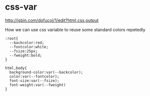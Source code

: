 # css-var


http://jsbin.com/dofucoj/1/edit?html,css,output


How we can use css variable to reuse some standard colors repetedly 

```
:root{
  --backcolor:red;
  --fontcolor:white;
  --fsize:25px;
  --fweight:bold;
}

html,body{
  background-color:var(--backcolor);
  color:var(--fontcolor);
  font-size:var(--fsize);
  font-weight:var(--fweight)
}
```
